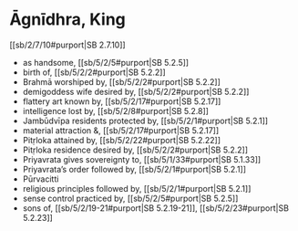 # Āgnīdhra, King

[[sb/2/7/10#purport|SB 2.7.10]]

* as handsome, [[sb/5/2/5#purport|SB 5.2.5]]
* birth of, [[sb/5/2/2#purport|SB 5.2.2]]
* Brahmā worshiped by, [[sb/5/2/2#purport|SB 5.2.2]]
* demigoddess wife desired by, [[sb/5/2/2#purport|SB 5.2.2]]
* flattery art known by, [[sb/5/2/17#purport|SB 5.2.17]]
* intelligence lost by, [[sb/5/2/8#purport|SB 5.2.8]]
* Jambūdvīpa residents protected by, [[sb/5/2/1#purport|SB 5.2.1]]
* material attraction &, [[sb/5/2/17#purport|SB 5.2.17]]
* Pitṛloka attained by, [[sb/5/2/22#purport|SB 5.2.22]]
* Pitṛloka residence desired by, [[sb/5/2/2#purport|SB 5.2.2]]
* Priyavrata gives sovereignty to, [[sb/5/1/33#purport|SB 5.1.33]]
* Priyavrata’s order followed by, [[sb/5/2/1#purport|SB 5.2.1]]
* Pūrvacitti 
* religious principles followed by, [[sb/5/2/1#purport|SB 5.2.1]]
* sense control practiced by, [[sb/5/2/5#purport|SB 5.2.5]]
* sons of, [[sb/5/2/19-21#purport|SB 5.2.19-21]], [[sb/5/2/23#purport|SB 5.2.23]]
